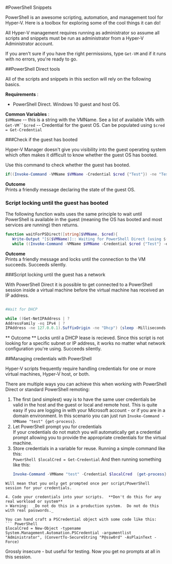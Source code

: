 #PowerShell Snippets

PowerShell is an awesome scripting, automation, and management tool for Hyper-V.  Here is a toolbox for exploring some of the cool things it can do!

All Hyper-V management requires running as administrator so assume all scripts and snippets must be run as administrator from a Hyper-V Administrator account.

If you aren't sure if you have the right permissions, type `Get-VM` and if it runs with no errors, you're ready to go.

##PowerShell Direct tools

All of the scripts and snippets in this section will rely on the following basics.

**Requirements** :  

*   PowerShell Direct.
    Windows 10 guest and host OS.

**Common Variables** :  
`$VMName` -- this is a string with the VMName.
See a list of available VMs with `Get-VM``$cred` -- Credential for the guest OS.
Can be populated using `$cred = Get-Credential`

###Check if the guest has booted

Hyper-V Manager doesn't give you visibility into the guest operating system which often makes it difficult to know whether the guest OS has booted.

Use this command to check whether the guest has booted.

``` PowerShell
if((Invoke-Command -VMName $VMName -Credential $cred {"Test"}) -ne "Test"){Write-Host "Not Booted"} else {Write-Host "Booted"}


```

**Outcome**  
Prints a friendly message declaring the state of the guest OS.


### Script locking until the guest has booted

The following function waits uses the same principle to wait until PowerShell is available in the guest (meaning the OS has booted and most services are running) then returns.

``` PowerShell
function waitForPSDirect([string]$VMName, $cred){
   Write-Output "[$($VMName)]:: Waiting for PowerShell Direct (using $($cred.username))"
   while ((Invoke-Command -VMName $VMName -Credential $cred {"Test"} -ea SilentlyContinue) -ne "Test") {Sleep -Seconds 1}}

```

**Outcome**  
Prints a friendly message and locks until the connection to the VM succeeds.
Succeeds silently.

###Script locking until the guest has a network

With PowerShell Direct it is possible to get connected to a PowerShell session inside a virtual machine before the virtual machine has received an IP address.

``` PowerShell

#Wait for DHCP

while ((Get-NetIPAddress | ?
AddressFamily -eq IPv4 | ?
IPAddress -ne 127.0.0.1).SuffixOrigin -ne "Dhcp") {sleep -Milliseconds 10}
```

** Outcome **
Locks until a DHCP lease is recieved.
Since this script is not looking for a specific subnet or IP address, it works no matter what network configuration you're using.
Succeeds silently.

##Managing credentials with PowerShell

Hyper-V scripts frequently require handling credentials for one or more virtual machines, Hyper-V host, or both.

There are multiple ways you can achieve this when working with PowerShell Direct or standard PowerShell remoting:

1.  The first (and simplest) way is to have the same user credentials be valid in the host and the guest or local and remote host.
    This is quite easy if you are logging in with your Microsoft account - or if you are in a domain environment.
    In this scenario you can just run `Invoke-Command -VMName "test" {get-process}`.
2.  Let PowerShell prompt you for credentials  
    If your credentials do not match you will automatically get a credential prompt allowing you to provide the appropriate credentials for the virtual machine.
3.  Store credentials in a variable for reuse.
    Running a simple command like this:  
    ` PowerShell
    $localCred = Get-Credential
    `
    And then running something like this:
    ``` PowerShell
    Invoke-Command -VMName "test" -Credential $localCred  {get-process}


  ```
  Will mean that you only get prompted once per script/PowerShell session for your credentials.

4. Code your credentials into your scripts.  **Don't do this for any real workload or system**
 > Warning:  _Do not do this in a production system.  Do not do this with real passwords._

  You can hand craft a PSCredential object with some code like this:  
  ``` PowerShell
  $localCred = New-Object -typename System.Management.Automation.PSCredential -argumentlist "Administrator", (ConvertTo-SecureString "P@ssw0rd" -AsPlainText -Force) 

  ```

Grossly insecure - but useful for testing.
Now you get no prompts at all in this session.


